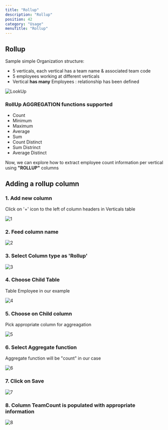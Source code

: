 ```yaml
---
title: "Rollup"
description: "Rollup"
position: 42
category: "Usage"
menuTitle: "Rollup"
---
```


## Rollup

Sample simple Organization structure:

- 5 verticals, each vertical has a team name & associated team code
- 5 employees working at different verticals
- Vertical **has many** Employees : relationship has been defined

![LookUp](https://user-images.githubusercontent.com/86527202/144038845-402d5401-a214-4166-bc07-fcf8dcc8a961.png)

### RollUp AGGREGATION functions supported

- Count
- Minimum
- Maximum
- Average
- Sum
- Count Distinct
- Sum Distrinct
- Average Distinct

Now, we can explore how to extract employee count information per vertical using **"ROLLUP"** columns

## Adding a rollup column

### 1. Add new column

Click on '+' icon to the left of column headers in Verticals table

![1](https://user-images.githubusercontent.com/86527202/144236273-484edc5b-7f5f-4041-b480-db08d4459d07.png)

### 2. Feed column name

![2](https://user-images.githubusercontent.com/86527202/144236279-41904955-4990-4a23-bec6-b0953002eac6.png)

### 3. Select Column type as 'Rollup'

![3](https://user-images.githubusercontent.com/86527202/144236283-4596e3e1-3bf8-488f-bc9b-8ec1466a35c6.png)

### 4. Choose Child Table

Table Employee in our example

![4](https://user-images.githubusercontent.com/86527202/144236284-301178d8-f452-4d1e-9dff-80dd9570c280.png)

### 5. Choose on ​Child column

Pick appropriate column for aggreagation

![5](https://user-images.githubusercontent.com/86527202/144236286-28547d74-feb8-4ad8-a872-7ba809e5db1e.png)

### 6. Select ​Aggregate function

Aggregate function will be "count" in our case

![6](https://user-images.githubusercontent.com/86527202/144236288-34a567d5-a5e9-4a1e-b074-5ea633e799a3.png)

### 7. Click on Save

![7](https://user-images.githubusercontent.com/86527202/144236289-5872529a-ba47-428d-979e-fdefb92a1039.png)

### 8. Column TeamCount is populated with appropriate information

![8](https://user-images.githubusercontent.com/86527202/144236291-52855f92-ad8b-4be1-aa98-b5cfdb1ee108.png)
